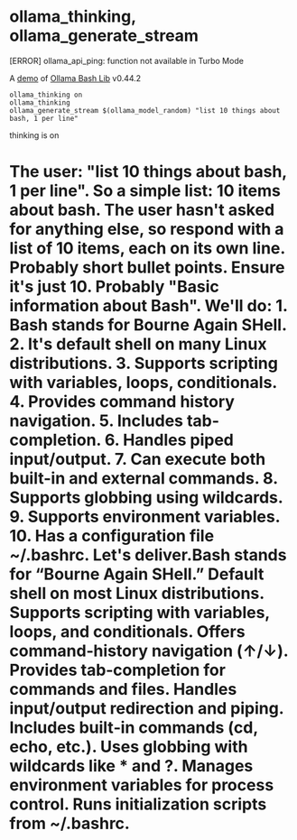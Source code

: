 # ollama_thinking, ollama_generate_stream
[ERROR] ollama_api_ping: function not available in Turbo Mode

A [demo](../README.md#demos) of [Ollama Bash Lib](https://github.com/attogram/ollama-bash-lib) v0.44.2

```
ollama_thinking on
ollama_thinking
ollama_generate_stream $(ollama_model_random) "list 10 things about bash, 1 per line"
```

thinking is on
# <thinking>
# The user: "list 10 things about bash, 1 per line". So a simple list: 10 items about bash. The user hasn't asked for anything else, so respond with a list of 10 items, each on its own line. Probably short bullet points. Ensure it's just 10. Probably "Basic information about Bash". We'll do: 1. Bash stands for Bourne Again SHell. 2. It's default shell on many Linux distributions. 3. Supports scripting with variables, loops, conditionals. 4. Provides command history navigation. 5. Includes tab-completion. 6. Handles piped input/output. 7. Can execute both built-in and external commands. 8. Supports globbing using wildcards. 9. Supports environment variables. 10. Has a configuration file ~/.bashrc. Let's deliver.Bash stands for “Bourne Again SHell.”  Default shell on most Linux distributions.  Supports scripting with variables, loops, and conditionals.  Offers command‑history navigation (↑/↓).  Provides tab‑completion for commands and files.  Handles input/output redirection and piping.  Includes built‑in commands (cd, echo, etc.).  Uses globbing with wildcards like * and ?.  Manages environment variables for process control.  Runs initialization scripts from ~/.bashrc.

# </thinking>
